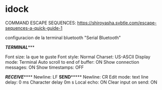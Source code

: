 # idock

COMMAND ESCAPE SEQUENCES: https://shiroyasha.svbtle.com/escape-sequences-a-quick-guide-1

configuracion de la terminal bluetooth "Serial Bluetooth"

***********************TERMINAL**************************

Font size: la que te guste
Font style: Normal
Charset: US-ASCII
Display mode: Terminal
Auto scroll to end of buffer: ON
Show connection messages: ON
Show timestamps: OFF

***********************RECEIVE***************************
Newline: LF
************************SEND*****************************
Newline: CR
Edit mode: text
line delay: 0 ms
Character delay 0m s
Local echo: ON
Clear input on send: ON
